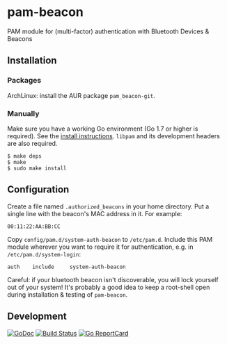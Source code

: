 # pam-beacon

PAM module for (multi-factor) authentication with Bluetooth Devices & Beacons

## Installation

### Packages

ArchLinux: install the AUR package `pam_beacon-git`.

### Manually

Make sure you have a working Go environment (Go 1.7 or higher is required).
See the [install instructions](http://golang.org/doc/install.html).
`libpam` and its development headers are also required.

```
$ make deps
$ make
$ sudo make install
```

## Configuration

Create a file named `.authorized_beacons` in your home directory. Put a single
line with the beacon's MAC address in it. For example:

```
00:11:22:AA:BB:CC
```

Copy `config/pam.d/system-auth-beacon` to `/etc/pam.d`. Include this PAM module
wherever you want to require it for authentication, e.g. in
`/etc/pam.d/system-login`:

```
auth    include     system-auth-beacon
```

Careful: if your bluetooth beacon isn't discoverable, you will lock yourself out
of your system! It's probably a good idea to keep a root-shell open during
installation & testing of `pam-beacon`.

## Development

[![GoDoc](https://godoc.org/github.com/golang/gddo?status.svg)](https://godoc.org/github.com/muesli/pam-beacon)
[![Build Status](https://travis-ci.org/muesli/pam-beacon.svg?branch=master)](https://travis-ci.org/muesli/pam-beacon)
[![Go ReportCard](http://goreportcard.com/badge/muesli/pam-beacon)](http://goreportcard.com/report/muesli/pam-beacon)

